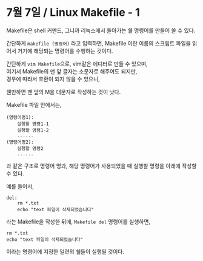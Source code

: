 # 7월 7일 / Linux Makefile - 1

Makefile은 shell 커멘드, 그니까 리눅스에서 돌아가는 쉘 명령어를 만들어 쓸 수 있다.

간단하게 ```makefile (명령어)``` 라고 입력하면, Makefile 이란 이름의 스크립트 파일을 읽어서 거기에 해당되는 명령어를 수행하는 것이다.

간단하게 ```vim Makefile```으로, vim같은 에디터로 만들 수 있으며,  
여기서 Makefile의 맨 앞 글자는 소문자로 해주어도 되지만,  
경우에 따라서 호환이 되지 않을 수 있으니,  

웬만하면 맨 앞의 M을 대문자로 작성하는 것이 낫다.


Makefile 파일 안에서는,  
```
(명령어명1):
    실행할 명령1-1
    실행할 명령1-2
    ......
(명령어명2):
    실행할 명령2
    ......
```
과 같은 구조로 명령어 명과, 해당 명령어가 사용되었을 때 실행할 명령을 아래에 작성할 수 있다.

예를 들어서,

```
del:
    rm *.txt
    echo "text 파일이 삭제되었습니다"
```
라는 Makefile을 작성한 뒤에, ```Makefile del``` 명령어를 실행하면,  
```
rm *.txt
echo "text 파일이 삭제되었습니다"
```
이라는 명령어에 지정한 일련의 쉘들이 실행될 것이다.


